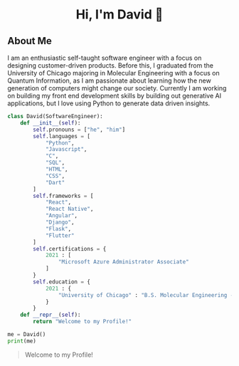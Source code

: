<h1 style="text-align: center;">Hi, I'm David 👋</h1>

## About Me
I am an enthusiastic self-taught software engineer with a focus on designing customer-driven products. Before this, I graduated from the University of Chicago majoring in Molecular Engineering with a focus on Quantum Information, as I am passionate about learning how the new generation of computers might change our society. Currently I am working on building my front end development skills by building out generative AI applications, but I love using Python to generate data driven insights.


<!-- [![David's GitHub stats](https://github-readme-stats.vercel.app/api?username=DGV98)](https://github.com/DGV98/github-readme-stats) -->


```python
class David(SoftwareEngineer):
    def __init__(self):
        self.pronouns = ["he", "him"]
        self.languages = [
            "Python",
            "Javascript",
            "C",
            "SQL",
            "HTML",
            "CSS",
            "Dart"
        ]
        self.frameworks = [
            "React",
            "React Native",
            "Angular",
            "Django",
            "Flask",
            "Flutter"
        ]
        self.certifications = {
            2021 : [
                "Microsoft Azure Administrator Associate"
            ]
        }
        self.education = {
            2021 : {
                "University of Chicago" : "B.S. Molecular Engineering - Quantum Track"
            }
        }
    def __repr__(self):
        return "Welcome to my Profile!"

me = David()
print(me)
```
> Welcome to my Profile!




